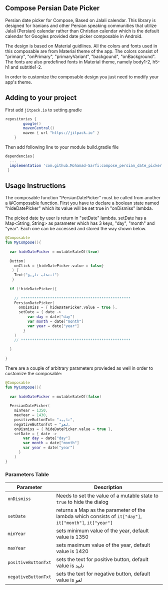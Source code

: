 ## Compose Persian Date Picker
Persian date picker for Compose, Based on Jalali calendar.
This library is designed for Iranians and other Persian speaking communities that utilize Jalali (Persian) calendar rather than Christian calendar which is the default calendar for Googles provided date picker composable in Android.

The design is based on Material guidlines. All the colors and fonts used in this composable are from Material theme of the app. The colors consist of "primary", "onPrimary", "primaryVariant", "backgound", "onBackground".
The fonts are also predefined fonts in Material theme, namely body1-2, h5-h1 and subtitle1-2. 

In order to customize the composable design you just need to modify your app's theme.

## Adding to your project
First add `jitpack.io` to setting.gradle
```groovy
repositories {
        google()
        mavenCentral()
        maven { url "https://jitpack.io" }
    }
```

Then add following line to your module build.gradle file
```groovy
dependencies{
  ...
  implementation 'com.github.Mohamad-Sarfi:compose_persian_date_picker:0.1.0'
 }
```

## Usage Instructions
The composable function "PersianDatePicker" must be called from another a @Composable function.
First you have to declare a boolean state named "hideDatePicker" which its value will be set true in "onDismiss" lambda.

The picked date by user is return in "setDate" lambda. setDate has a Map<String, String> as parameter which has 3 keys, "day", "month" and "year". Each one can be accessed and stored the way shown below.

```kotlin
@Composable
fun MyCompose(){
  
  var hideDatePicker = mutableSateOf(true)
  
  Button(
    onClick = {hideDatePicker.value = false}
   ) {
    Text("انتخاب تاریخ")
   }
  
  if (!hideDatePicker){
  
    // *************************************************
    PersianDatePicker(
      onDismiss = { hideDatePicker.value = true }, 
      setDate = { date ->
          var day = date["day"]
          var month = date["month"]
          var year = date["year"]
        }
    )
    // *************************************************
    
  }
 
}
```

There are a couple of arbitrary parameters provieded as well in order to customize the composable:
```kotlin
@Composable
fun MyCompose(){
  
  var hideDatePicker = mutableSateOf(false)
  
  PersianDatePicker(
    minYear = 1350,
    maxYear = 1430,
    positiveButtonTxt= "تایید",
    negativeButtonTxt = "لغو,
    onDismiss = { hideDatePicker.value = true }, 
    setDate = { date ->
        var day = date["day"]
        var month = date["month"]
        var year = date["year"]
      }
    )
}
```
### Parameters Table
| Parameter | Description |
| --- | --- |
|`onDismiss`| Needs to set the value of a mutable state to `true` to hide the dialog | 
| `setDate` | returns a Map as the parameter of the lambda which consists of `it["day"]`,  `it["month"]`,  `it["year"]`
| `minYear` | sets minimum value of the year, default value is 1350 |
| `maxYear` | sets maximum value of the year, default value is 1420 |
| `positiveButtonTxt` | sets the text for positive button, default value is تایید |
| `negativeButtonTxt` | sets the text for negative button, default value is لغو |






